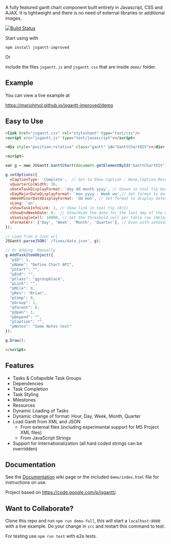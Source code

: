 A fully featured gantt chart component built entirely in Javascript, CSS and AJAX. It is lightweight and there is no need of external libraries or additional images. 

[![Build Status](https://travis-ci.org/mariohmol/jsgantt-improved.svg?branch=master)](https://travis-ci.org/mariohmol/jsgantt-improved)

Start using with

`npm install jsgantt-improved`


Or 

include the files `jsgantt.js` and `jsgantt.css` that are inside `demo/` folder.


## Example

You can view a live example at 

https://mariohmol.github.io/jsgantt-improved/demo


## Easy to Use

```html
<link href="jsgantt.css" rel="stylesheet" type="text/css"/>
<script src="jsgantt.js" type="text/javascript"></script>

<div style="position:relative" class="gantt" id="GanttChartDIV"></div>

<script>

var g = new JSGantt.GanttChart(document.getElementById('GanttChartDIV'), 'day');

g.setOptions({
  vCaptionType: 'Complete',  // Set to Show Caption : None,Caption,Resource,Duration,Complete,     
  vQuarterColWidth: 36,
  vDateTaskDisplayFormat: 'day dd month yyyy', // Shown in tool tip box
  vDayMajorDateDisplayFormat: 'mon yyyy - Week ww',// Set format to dates in the "Major" header of the "Day" view
  vWeekMinorDateDisplayFormat: 'dd mon', // Set format to display dates in the "Minor" header of the "Week" view
  vLang: 'en',
  vShowTaskInfoLink: 1, // Show link in tool tip (0/1)
  vShowEndWeekDate: 0,  // Show/Hide the date for the last day of the week in header for daily
  vUseSingleCell: 10000, // Set the threshold cell per table row (Helps performance for large data.
  vFormatArr: ['Day', 'Week', 'Month', 'Quarter'], // Even with setUseSingleCell using Hour format on such a large chart can cause issues in some browsers
});

// Load from a Json url
JSGantt.parseJSON('./fixes/data.json', g);

// Or Adding  Manually
g.AddTaskItemObject({
  "pID": 1,
  "pName": "Define Chart API",
  "pStart": "",
  "pEnd": "",
  "pClass": "ggroupblack",
  "pLink": "",
  "pMile": 0,
  "pRes": "Brian",
  "pComp": 0,
  "pGroup": 1,
  "pParent": 0,
  "pOpen": 1,
  "pDepend": "",
  "pCaption": "",
  "pNotes": "Some Notes text"
});

g.Draw();

</script>
```

## Features

  * Tasks & Collapsible Task Groups
  * Dependencies
  * Task Completion
  * Task Styling
  * Milestones
  * Resources
  * Dynamic Loading of Tasks
  * Dynamic change of format: Hour, Day, Week, Month, Quarter
  * Load Gantt from XML and JSON
    * From external files (including experimental support for MS Project XML files)
    * From JavaScript Strings
  * Support for Internationalization (all hard coded strings can be overridden)

## Documentation

See the [Documentation](./Documentation.md) wiki page or the included ``demo/index.html`` file for instructions on use.

Project based on https://code.google.com/p/jsgantt/.


## Want to Collaborate?

Clone this repo and run `npm run demo-full`, this will start a `localhost:8080` with a live  example. 
Do your change in `src` and restart this command to test.

For testing use `npm run test` with e2e tests.
